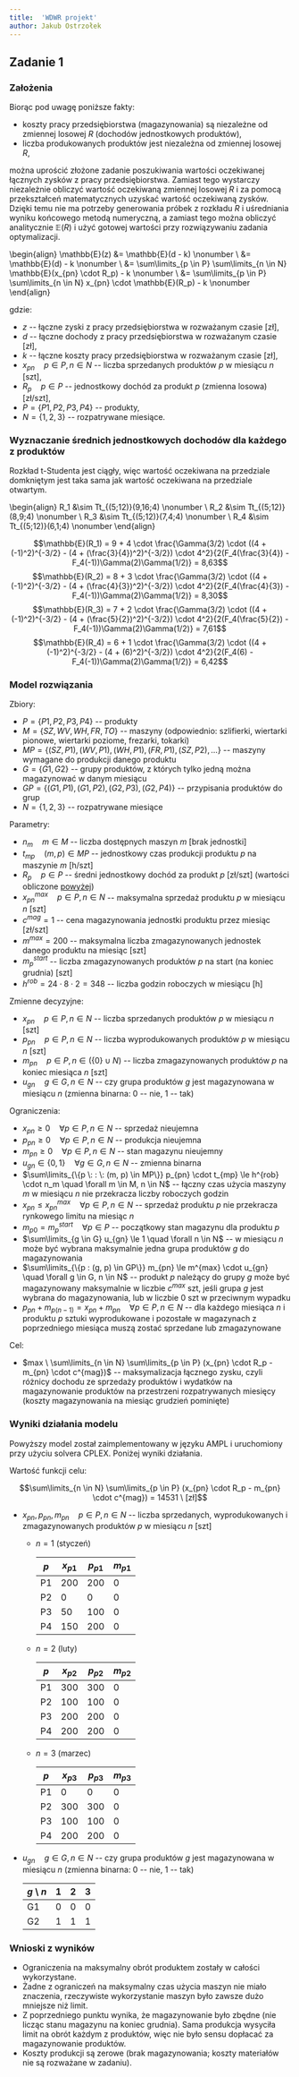 ```yaml
---
title:  'WDWR projekt'
author: Jakub Ostrzołek
---
```


## Zadanie 1

### Założenia

Biorąc pod uwagę poniższe fakty:

* koszty pracy przedsiębiorstwa (magazynowania) są niezależne od zmiennej
  losowej $R$ (dochodów jednostkowych produktów),
* liczba produkowanych produktów jest niezależna od zmiennej losowej $R$,

można uprościć złożone zadanie poszukiwania wartości oczekiwanej łącznych zysków
z pracy przedsiębiorstwa. Zamiast tego wystarczy niezależnie obliczyć wartość
oczekiwaną zmiennej losowej $R$ i za pomocą przekształceń matematycznych uzyskać
wartość oczekiwaną zysków. Dzięki temu nie ma potrzeby generowania próbek z
rozkładu $R$ i uśredniania wyniku końcowego metodą numeryczną, a zamiast tego
można obliczyć analitycznie $\mathbb{E}(R)$ i użyć gotowej wartości przy
rozwiązywaniu zadania optymalizacji.

\begin{align}
\mathbb{E}(z) &= \mathbb{E}(d - k) \nonumber \\
              &= \mathbb{E}(d) - k \nonumber \\
              &= \sum\limits_{p \in P} \sum\limits_{n \in N} \mathbb{E}(x_{pn} \cdot R_p) - k \nonumber \\
              &= \sum\limits_{p \in P} \sum\limits_{n \in N} x_{pn} \cdot \mathbb{E}(R_p) - k \nonumber
\end{align}

gdzie:

* $z$ -- łączne zyski z pracy przedsiębiorstwa w rozważanym czasie [zł],
* $d$ -- łączne dochody z pracy przedsiębiorstwa w rozważanym czasie [zł],
* $k$ -- łączne koszty pracy przedsiębiorstwa w rozważanym czasie [zł],
* $x_{pn} \quad p \in P, n \in N$ -- liczba sprzedanych produktów $p$ w miesiącu $n$ [szt],
* $R_p \quad p \in P$ -- jednostkowy dochód za produkt $p$ (zmienna losowa) [zł/szt],
* $P = \{P1, P2, P3, P4\}$ -- produkty,
* $N = \{1, 2, 3\}$ -- rozpatrywane miesiące.

### Wyznaczanie średnich jednostkowych dochodów dla każdego z produktów

Rozkład t-Studenta jest ciągły, więc wartość oczekiwana na przedziale domkniętym
jest taka sama jak wartość oczekiwana na przedziale otwartym.

\begin{align}
R_1 &\sim Tt_{(5;12)}(9,16;4) \nonumber \\
R_2 &\sim Tt_{(5;12)}(8,9;4) \nonumber \\
R_3 &\sim Tt_{(5;12)}(7,4;4) \nonumber \\
R_4 &\sim Tt_{(5;12)}(6,1;4) \nonumber
\end{align}

<!-- $$\mathbb{E}(R_x) = \mu + \sigma \cdot \frac{\Gamma(3/2) \cdot ((4 + (a)^2)^{-3/2} - (4 + (b)^2)^{-3/2}) \cdot 4^2}{2(F_4(b) - F_4(a))\Gamma(2)\Gamma(1/2)}$$ -->
<!-- t_expected_value = lambda mean, std, a, b: mean + std * (math.gamma(3/2) * ((4 + a**2)**(-3/2) - (4 + b**2)**(-3/2)) * 4**2)/(2 * (stats.t.cdf(b, 4) - stats.t.cdf(a, 4)) * math.gamma(2) * math.gamma(1/2)) -->

$$\mathbb{E}(R_1) = 9 + 4 \cdot \frac{\Gamma(3/2) \cdot ((4 + (-1)^2)^{-3/2} - (4 + (\frac{3}{4})^2)^{-3/2}) \cdot 4^2}{2(F_4(\frac{3}{4}) - F_4(-1))\Gamma(2)\Gamma(1/2)} = 8,63$$
$$\mathbb{E}(R_2) = 8 + 3 \cdot \frac{\Gamma(3/2) \cdot ((4 + (-1)^2)^{-3/2} - (4 + (\frac{4}{3})^2)^{-3/2}) \cdot 4^2}{2(F_4(\frac{4}{3}) - F_4(-1))\Gamma(2)\Gamma(1/2)} = 8,30$$
$$\mathbb{E}(R_3) = 7 + 2 \cdot \frac{\Gamma(3/2) \cdot ((4 + (-1)^2)^{-3/2} - (4 + (\frac{5}{2})^2)^{-3/2}) \cdot 4^2}{2(F_4(\frac{5}{2}) - F_4(-1))\Gamma(2)\Gamma(1/2)} = 7,61$$
$$\mathbb{E}(R_4) = 6 + 1 \cdot \frac{\Gamma(3/2) \cdot ((4 + (-1)^2)^{-3/2} - (4 + (6)^2)^{-3/2}) \cdot 4^2}{2(F_4(6) - F_4(-1))\Gamma(2)\Gamma(1/2)} = 6,42$$

### Model rozwiązania

Zbiory:

* $P = \{P1, P2, P3, P4\}$ -- produkty
* $M = \{SZ, WV, WH, FR, TO\}$ -- maszyny (odpowiednio: szlifierki, wiertarki
    pionowe, wiertarki poziome, frezarki, tokarki)
* $MP = \{(SZ, P1), (WV, P1), (WH, P1), (FR, P1), (SZ, P2), ...\}$ -- maszyny
    wymagane do produkcji danego produktu
* $G = \{G1, G2\}$ -- grupy produktów, z których tylko jedną można magazynować w
    danym miesiącu
* $GP = \{(G1, P1), (G1, P2), (G2, P3), (G2, P4)\}$ -- przypisania produktów do
    grup
* $N = \{1, 2, 3\}$ -- rozpatrywane miesiące

Parametry:

* $n_m \quad m \in M$ -- liczba dostępnych maszyn $m$ [brak jednostki]
* $t_{mp} \quad (m, p) \in MP$ -- jednostkowy czas produkcji produktu $p$ na
    maszynie $m$ [h/szt]
* $R_p \quad p \in P$ -- średni jednostkowy dochód za produkt $p$ [zł/szt]
    (wartości obliczone [powyżej](#wyznaczanie-średnich-jednostkowych-dochodów-dla-każdego-z-produktów))
* $x^{max}_{pn} \quad p \in P, n \in N$ -- maksymalna sprzedaż produktu $p$ w
    miesiącu $n$ [szt]
* $c^{mag} = 1$ -- cena magazynowania jednostki produktu przez miesiąc [zł/szt]
* $m^{max} = 200$ -- maksymalna liczba zmagazynowanych jednostek danego produktu
    na miesiąc [szt]
* $m^{start}_{p}$ -- liczba zmagazynowanych produktów $p$ na start (na koniec
    grudnia) [szt]
* $h^{rob} = 24 \cdot 8 \cdot 2 = 348$ -- liczba godzin roboczych w miesiącu [h]

Zmienne decyzyjne:

* $x_{pn} \quad p \in P, n \in N$ -- liczba sprzedanych produktów $p$ w miesiącu $n$ [szt]
* $p_{pn} \quad p \in P, n \in N$ -- liczba wyprodukowanych produktów $p$ w miesiącu $n$ [szt]
* $m_{pn} \quad p \in P, n \in (\{0\} \cup N)$ -- liczba zmagazynowanych
    produktów $p$ na koniec miesiąca $n$ [szt]
* $u_{gn} \quad g \in G, n \in N$ -- czy grupa produktów $g$ jest magazynowana
    w miesiącu $n$ (zmienna binarna: 0 -- nie, 1 -- tak)

Ograniczenia:

* $x_{pn} \ge 0 \quad \forall p \in P, n \in N$ -- sprzedaż nieujemna
* $p_{pn} \ge 0 \quad \forall p \in P, n \in N$ -- produkcja nieujemna
* $m_{pn} \ge 0 \quad \forall p \in P, n \in N$ -- stan magazynu nieujemny
* $u_{gn} \in \{0, 1\} \quad \forall g \in G, n \in N$ -- zmienna binarna
* $\sum\limits_{\{p \: : \: (m, p) \in MP\}} p_{pn} \cdot t_{mp} \le h^{rob} \cdot n_m \quad \forall m \in M, n \in N$
    -- łączny czas użycia maszyny $m$ w miesiącu $n$ nie przekracza liczby roboczych godzin
* $x_{pn} \le x^{max}_{pn} \quad \forall p \in P, n \in N$ -- sprzedaż produktu $p$
    nie przekracza rynkowego limitu na miesiąc $n$
* $m_{p0} = m^{start}_{p} \quad \forall p \in P$ -- początkowy stan magazynu dla
    produktu $p$
* $\sum\limits_{g \in G} u_{gn} \le 1 \quad \forall n \in N$ -- w miesiącu $n$ może być
    wybrana maksymalnie jedna grupa produktów $g$ do magazynowania
* $\sum\limits_{\{p : (g, p) \in GP\}} m_{pn} \le m^{max} \cdot u_{gn} \quad \forall g \in G, n \in N$
    -- produkt $p$ należący do grupy $g$ może być magazynowany maksymalnie w
    liczbie $c^{max}$ szt, jeśli grupa $g$ jest wybrana do magazynowania, lub w
    liczbie 0 szt w przeciwnym wypadku
* $p_{pn} + m_{p(n-1)} = x_{pn} + m_{pn} \quad \forall p \in P, n \in N$
    -- dla każdego miesiąca $n$ i produktu $p$ sztuki wyprodukowane i pozostałe
    w magazynach z poprzedniego miesiąca muszą zostać sprzedane lub
    zmagazynowane

Cel:

* $max \ \sum\limits_{n \in N} \sum\limits_{p \in P} (x_{pn} \cdot R_p - m_{pn} \cdot c^{mag})$
    -- maksymalizacja łącznego zysku, czyli różnicy dochodu ze sprzedaży
    produktów i wydatków na magazynowanie produktów na przestrzeni rozpatrywanych
    miesięcy (koszty magazynowania na miesiąc grudzień pominięte)

### Wyniki działania modelu

Powyższy model został zaimplementowany w języku AMPL i uruchomiony przy użyciu solvera CPLEX. Poniżej wyniki działania.

Wartość funkcji celu:

$$\sum\limits_{n \in N} \sum\limits_{p \in P} (x_{pn} \cdot R_p - m_{pn} \cdot c^{mag}) = 14531 \ [zł]$$

* $x_{pn}, p_{pn}, m_{pn} \quad p \in P, n \in N$ -- liczba sprzedanych,
  wyprodukowanych i zmagazynowanych produktów $p$ w miesiącu $n$ [szt]

  * $n = 1$ (styczeń)

    | $p$ | $x_{p1}$ | $p_{p1}$ | $m_{p1}$ |
    |-----|----------|----------|----------|
    | P1  |      200 |      200 |        0 |
    | P2  |        0 |        0 |        0 |
    | P3  |       50 |      100 |        0 |
    | P4  |      150 |      200 |        0 |

  * $n = 2$ (luty)

    | $p$ | $x_{p2}$ | $p_{p2}$ | $m_{p2}$ |
    |-----|----------|----------|----------|
    | P1  |      300 |      300 |        0 |
    | P2  |      100 |      100 |        0 |
    | P3  |      200 |      200 |        0 |
    | P4  |      200 |      200 |        0 |

  * $n = 3$ (marzec)

    | $p$ | $x_{p3}$ | $p_{p3}$ | $m_{p3}$ |
    |-----|----------|----------|----------|
    | P1  |        0 |        0 |        0 |
    | P2  |      300 |      300 |        0 |
    | P3  |      100 |      100 |        0 |
    | P4  |      200 |      200 |        0 |

* $u_{gn} \quad g \in G, n \in N$ -- czy grupa produktów $g$ jest magazynowana
    w miesiącu $n$ (zmienna binarna: 0 -- nie, 1 -- tak)

  | $g$ \\ $n$ | 1 | 2 | 3 |
  |------------|---|---|---|
  | G1         | 0 | 0 | 0 |
  | G2         | 1 | 1 | 1 |

### Wnioski z wyników

* Ograniczenia na maksymalny obrót produktem zostały w całości wykorzystane.
* Żadne z ograniczeń na maksymalny czas użycia maszyn nie miało znaczenia,
  rzeczywiste wykorzystanie maszyn było zawsze dużo mniejsze niż limit.
* Z poprzedniego punktu wynika, że magazynowanie było zbędne (nie licząc stanu
  magazynu na koniec grudnia). Sama produkcja wysyciła limit na obrót każdym z
  produktów, więc nie było sensu dopłacać za magazynowanie produktów.
* Koszty produkcji są zerowe (brak magazynowania; koszty materiałów nie są
  rozważane w zadaniu).
